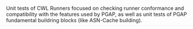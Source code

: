 Unit tests of CWL Runners focused on checking runner conformance and compatibility with the features used by PGAP, as well as unit tests of PGAP fundamental buildring blocks (like ASN-Cache building).
